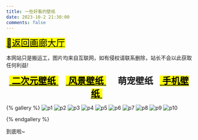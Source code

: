 ```yaml
---
title: 一些好看的壁纸
date: 2023-10-2 21:30:00
comments: false
---
```


<p><a class="gallery_link" href="/box/gallery/" data-pjax-state=""><font size="5"><mark class="hl-label green">🚙返回画廊大厅</mark></font></a></p>
<div class="tip info"><p>本网站只是搬运工，图片均来自互联网，如有侵权请联系删除，站长不会以此获取任何利益!</p></div>

<center><font font-family="ZhuZiAWan_light" size="5px"><a class="gallery_link" href="/box/gallery/backgrounds/index.html" data-pjax-state=""><mark class="hl-label blue">&nbsp;<b>二次元壁纸</b>&nbsp;</mark></a> &nbsp; <a class="gallery_link" href="/box/gallery/backgrounds/p2.html" data-pjax-state=""><mark class="hl-label blue">&nbsp;<b>风景壁纸</b>&nbsp;</mark></a> &nbsp; <b>&nbsp; 萌宠壁纸 &nbsp;</b> <a class="gallery_link" href="/box/gallery/backgrounds/p4.html" data-pjax-state=""><mark class="hl-label blue">&nbsp;<b>手机壁纸</b>&nbsp;</mark></a> &nbsp;</font></center>

{% gallery %} 
![p1]( http://cclmsy.gitee.io/sourse/Backgrounds/Pets/Pet1.jpg )
![p2]( http://cclmsy.gitee.io/sourse/Backgrounds/Pets/Pet2.jpg )
![p3]( http://cclmsy.gitee.io/sourse/Backgrounds/Pets/Pet3.jpg )
![p4]( http://cclmsy.gitee.io/sourse/Backgrounds/Pets/Pet4.webp )
![p5]( http://cclmsy.gitee.io/sourse/Backgrounds/Pets/Pet5.jpg )
![p6]( http://cclmsy.gitee.io/sourse/Backgrounds/Pets/Pet6.jpg )
![p7]( http://cclmsy.gitee.io/sourse/Backgrounds/Pets/Pet7.jpg )
![p8]( http://cclmsy.gitee.io/sourse/Backgrounds/Pets/Pet8.jpg )
![p9]( http://cclmsy.gitee.io/sourse/Backgrounds/Pets/Pet9.jpg )
![p10]( http://cclmsy.gitee.io/sourse/Backgrounds/Pets/Pet10.jpg )

{% endgallery %} 

<span class="p blue center h4">到底啦~</span>